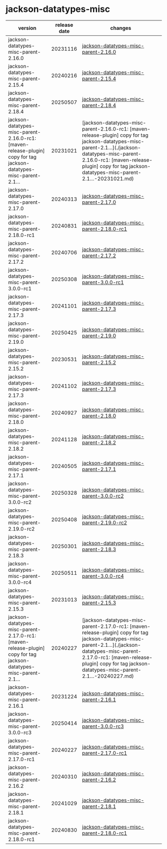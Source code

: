 # jackson-datatypes-misc	


|version|release date|changes|
|---|---|---|
|jackson-datatypes-misc-parent-2.16.0|20231116|[jackson-datatypes-misc-parent-2.16.0](./jackson-datatypes-misc-parent-2.16.0-20231116.md)|
|jackson-datatypes-misc-parent-2.15.4|20240216|[jackson-datatypes-misc-parent-2.15.4](./jackson-datatypes-misc-parent-2.15.4-20240216.md)|
|jackson-datatypes-misc-parent-2.18.4|20250507|[jackson-datatypes-misc-parent-2.18.4](./jackson-datatypes-misc-parent-2.18.4-20250507.md)|
|jackson-datatypes-misc-parent-2.16.0-rc1: [maven-release-plugin] copy for tag jackson-datatypes-misc-parent-2.1…|20231021|[jackson-datatypes-misc-parent-2.16.0-rc1: [maven-release-plugin] copy for tag jackson-datatypes-misc-parent-2.1…](./jackson-datatypes-misc-parent-2.16.0-rc1: [maven-release-plugin] copy for tag jackson-datatypes-misc-parent-2.1…-20231021.md)|
|jackson-datatypes-misc-parent-2.17.0|20240313|[jackson-datatypes-misc-parent-2.17.0](./jackson-datatypes-misc-parent-2.17.0-20240313.md)|
|jackson-datatypes-misc-parent-2.18.0-rc1|20240831|[jackson-datatypes-misc-parent-2.18.0-rc1](./jackson-datatypes-misc-parent-2.18.0-rc1-20240831.md)|
|jackson-datatypes-misc-parent-2.17.2|20240706|[jackson-datatypes-misc-parent-2.17.2](./jackson-datatypes-misc-parent-2.17.2-20240706.md)|
|jackson-datatypes-misc-parent-3.0.0-rc1|20250308|[jackson-datatypes-misc-parent-3.0.0-rc1](./jackson-datatypes-misc-parent-3.0.0-rc1-20250308.md)|
|jackson-datatypes-misc-parent-2.17.3|20241101|[jackson-datatypes-misc-parent-2.17.3](./jackson-datatypes-misc-parent-2.17.3-20241101.md)|
|jackson-datatypes-misc-parent-2.19.0|20250425|[jackson-datatypes-misc-parent-2.19.0](./jackson-datatypes-misc-parent-2.19.0-20250425.md)|
|jackson-datatypes-misc-parent-2.15.2|20230531|[jackson-datatypes-misc-parent-2.15.2](./jackson-datatypes-misc-parent-2.15.2-20230531.md)|
|jackson-datatypes-misc-parent-2.17.3|20241102|[jackson-datatypes-misc-parent-2.17.3](./jackson-datatypes-misc-parent-2.17.3-20241102.md)|
|jackson-datatypes-misc-parent-2.18.0|20240927|[jackson-datatypes-misc-parent-2.18.0](./jackson-datatypes-misc-parent-2.18.0-20240927.md)|
|jackson-datatypes-misc-parent-2.18.2|20241128|[jackson-datatypes-misc-parent-2.18.2](./jackson-datatypes-misc-parent-2.18.2-20241128.md)|
|jackson-datatypes-misc-parent-2.17.1|20240505|[jackson-datatypes-misc-parent-2.17.1](./jackson-datatypes-misc-parent-2.17.1-20240505.md)|
|jackson-datatypes-misc-parent-3.0.0-rc2|20250328|[jackson-datatypes-misc-parent-3.0.0-rc2](./jackson-datatypes-misc-parent-3.0.0-rc2-20250328.md)|
|jackson-datatypes-misc-parent-2.19.0-rc2|20250408|[jackson-datatypes-misc-parent-2.19.0-rc2](./jackson-datatypes-misc-parent-2.19.0-rc2-20250408.md)|
|jackson-datatypes-misc-parent-2.18.3|20250301|[jackson-datatypes-misc-parent-2.18.3](./jackson-datatypes-misc-parent-2.18.3-20250301.md)|
|jackson-datatypes-misc-parent-3.0.0-rc4|20250511|[jackson-datatypes-misc-parent-3.0.0-rc4](./jackson-datatypes-misc-parent-3.0.0-rc4-20250511.md)|
|jackson-datatypes-misc-parent-2.15.3|20231013|[jackson-datatypes-misc-parent-2.15.3](./jackson-datatypes-misc-parent-2.15.3-20231013.md)|
|jackson-datatypes-misc-parent-2.17.0-rc1: [maven-release-plugin] copy for tag jackson-datatypes-misc-parent-2.1…|20240227|[jackson-datatypes-misc-parent-2.17.0-rc1: [maven-release-plugin] copy for tag jackson-datatypes-misc-parent-2.1…](./jackson-datatypes-misc-parent-2.17.0-rc1: [maven-release-plugin] copy for tag jackson-datatypes-misc-parent-2.1…-20240227.md)|
|jackson-datatypes-misc-parent-2.16.1|20231224|[jackson-datatypes-misc-parent-2.16.1](./jackson-datatypes-misc-parent-2.16.1-20231224.md)|
|jackson-datatypes-misc-parent-3.0.0-rc3|20250414|[jackson-datatypes-misc-parent-3.0.0-rc3](./jackson-datatypes-misc-parent-3.0.0-rc3-20250414.md)|
|jackson-datatypes-misc-parent-2.17.0-rc1|20240227|[jackson-datatypes-misc-parent-2.17.0-rc1](./jackson-datatypes-misc-parent-2.17.0-rc1-20240227.md)|
|jackson-datatypes-misc-parent-2.16.2|20240310|[jackson-datatypes-misc-parent-2.16.2](./jackson-datatypes-misc-parent-2.16.2-20240310.md)|
|jackson-datatypes-misc-parent-2.18.1|20241029|[jackson-datatypes-misc-parent-2.18.1](./jackson-datatypes-misc-parent-2.18.1-20241029.md)|
|jackson-datatypes-misc-parent-2.18.0-rc1|20240830|[jackson-datatypes-misc-parent-2.18.0-rc1](./jackson-datatypes-misc-parent-2.18.0-rc1-20240830.md)|
